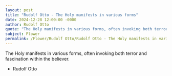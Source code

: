 ```yaml
---
layout: post
title: "Rudolf Otto - The Holy manifests in various forms"
date: 2024-12-28 12:00:00 -0000
author: Rudolf Otto
quote: "The Holy manifests in various forms, often invoking both terror and fascination within the believer."
subject: Flower
permalink: /Flower/Rudolf Otto/Rudolf Otto - The Holy manifests in various forms
---
```


The Holy manifests in various forms, often invoking both terror and fascination within the believer.

- Rudolf Otto

